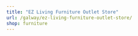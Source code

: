 ```yaml
---
title: "EZ Living Furniture Outlet Store"
url: /galway/ez-living-furniture-outlet-store/
shop: furniture
---
```


